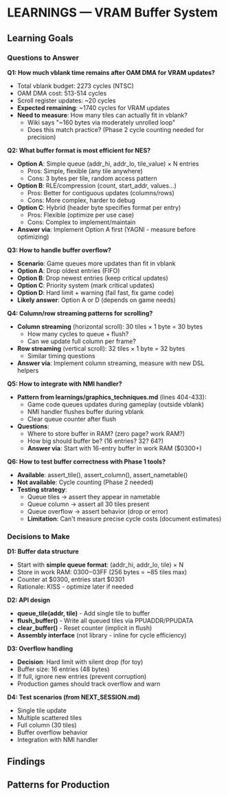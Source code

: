 # LEARNINGS — VRAM Buffer System

<!-- Read docs/guides/LEARNINGS_WRITING.md before writing this document -->

## Learning Goals

### Questions to Answer

**Q1: How much vblank time remains after OAM DMA for VRAM updates?**
- Total vblank budget: 2273 cycles (NTSC)
- OAM DMA cost: 513-514 cycles
- Scroll register updates: ~20 cycles
- **Expected remaining**: ~1740 cycles for VRAM updates
- **Need to measure**: How many tiles can actually fit in vblank?
  - Wiki says "~160 bytes via moderately unrolled loop"
  - Does this match practice? (Phase 2 cycle counting needed for precision)

**Q2: What buffer format is most efficient for NES?**
- **Option A**: Simple queue (addr_hi, addr_lo, tile_value) × N entries
  - Pros: Simple, flexible (any tile anywhere)
  - Cons: 3 bytes per tile, random access pattern
- **Option B**: RLE/compression (count, start_addr, values...)
  - Pros: Better for contiguous updates (columns/rows)
  - Cons: More complex, harder to debug
- **Option C**: Hybrid (header byte specifies format per entry)
  - Pros: Flexible (optimize per use case)
  - Cons: Complex to implement/maintain
- **Answer via**: Implement Option A first (YAGNI - measure before optimizing)

**Q3: How to handle buffer overflow?**
- **Scenario**: Game queues more updates than fit in vblank
- **Option A**: Drop oldest entries (FIFO)
- **Option B**: Drop newest entries (keep critical updates)
- **Option C**: Priority system (mark critical updates)
- **Option D**: Hard limit + warning (fail fast, fix game code)
- **Likely answer**: Option A or D (depends on game needs)

**Q4: Column/row streaming patterns for scrolling?**
- **Column streaming** (horizontal scroll): 30 tiles × 1 byte = 30 bytes
  - How many cycles to queue + flush?
  - Can we update full column per frame?
- **Row streaming** (vertical scroll): 32 tiles × 1 byte = 32 bytes
  - Similar timing questions
- **Answer via**: Implement column streaming, measure with new DSL helpers

**Q5: How to integrate with NMI handler?**
- **Pattern from learnings/graphics_techniques.md** (lines 404-433):
  - Game code queues updates during gameplay (outside vblank)
  - NMI handler flushes buffer during vblank
  - Clear queue counter after flush
- **Questions**:
  - Where to store buffer in RAM? (zero page? work RAM?)
  - How big should buffer be? (16 entries? 32? 64?)
  - **Answer via**: Start with 16-entry buffer in work RAM ($0300+)

**Q6: How to test buffer correctness with Phase 1 tools?**
- **Available**: assert_tile(), assert_column(), assert_nametable()
- **Not available**: Cycle counting (Phase 2 needed)
- **Testing strategy**:
  - Queue tiles → assert they appear in nametable
  - Queue column → assert all 30 tiles present
  - Queue overflow → assert behavior (drop or error)
  - **Limitation**: Can't measure precise cycle costs (document estimates)

### Decisions to Make

**D1: Buffer data structure**
- Start with **simple queue format**: (addr_hi, addr_lo, tile) × N
- Store in work RAM: $0300-$03FF (256 bytes = ~85 tiles max)
- Counter at $0300, entries start $0301
- Rationale: KISS - optimize later if needed

**D2: API design**
- **queue_tile(addr, tile)** - Add single tile to buffer
- **flush_buffer()** - Write all queued tiles via PPUADDR/PPUDATA
- **clear_buffer()** - Reset counter (implicit in flush)
- **Assembly interface** (not library - inline for cycle efficiency)

**D3: Overflow handling**
- **Decision**: Hard limit with silent drop (for toy)
- Buffer size: 16 entries (48 bytes)
- If full, ignore new entries (prevent corruption)
- Production games should track overflow and warn

**D4: Test scenarios (from NEXT_SESSION.md)**
- Single tile update
- Multiple scattered tiles
- Full column (30 tiles)
- Buffer overflow behavior
- Integration with NMI handler

## Findings

<!-- Fill after implementation -->

## Patterns for Production

<!-- Fill after implementation -->

